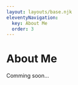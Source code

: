 ```yaml
---
layout: layouts/base.njk
eleventyNavigation:
  key: About Me
  order: 3
---
```

# About Me

Comming soon...